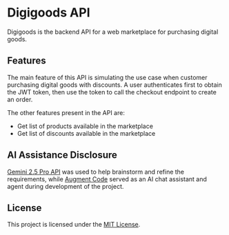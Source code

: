 # Digigoods API

Digigoods is the backend API for a web marketplace for purchasing digital goods.

## Features

The main feature of this API is simulating the use case when customer purchasing digital goods with discounts.
A user authenticates first to obtain the JWT token, then use the token to call the checkout endpoint to create an order.

The other features present in the API are:

- Get list of products available in the marketplace
- Get list of discounts available in the marketplace

## AI Assistance Disclosure

[Gemini 2.5 Pro API](https://cloud.google.com/vertex-ai/generative-ai/docs/models/gemini/2-5-pro) was used to help brainstorm and refine the requirements, while [Augment Code](https://www.augmentcode.com/) served as an AI chat assistant and agent during development of the project.

## License

This project is licensed under the [MIT License](./LICENSE.md).
